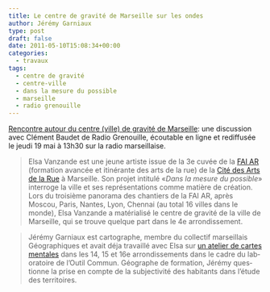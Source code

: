 ```yaml
---
title: Le centre de gravité de Marseille sur les ondes
author: Jérémy Garniaux
type: post
draft: false
date: 2011-05-10T15:08:34+00:00
categories:
  - travaux
tags:
  - centre de gravité
  - centre-ville
  - dans la mesure du possible
  - marseille
  - radio grenouille
---
```


<!-- ![](albums/carnet/centre_gravite-282x300-1.jpg) -->

<!-- ![](albums/carnet/centre-ville-de-gravite.mp3) -->

[Ren­con­tre autour du cen­tre (ville) de grav­ité de Mar­seille](https://www.radiogrenouille.com/programmes/actualites/rencontre-autour-du-centre-ville-de-gravite-de-marseille/): une dis­cus­sion avec Clé­ment Baudet de Radio Grenouille, écoutable en ligne et red­if­fusée le jeu­di 19 mai à 13h30 sur la radio marseillaise.

> Elsa Van­zande est une jeune artiste issue de la 3e cuvée de la [FAI AR](https://www.faiar.org/) (for­ma­tion avancée et itinérante des arts de la rue) de la [Cité des Arts de la Rue](https://www.lacitedesartsdelarue.net/) à Mar­seille. Son pro­jet inti­t­ulé «_Dans la mesure du pos­si­ble_» inter­roge la ville et ses représen­ta­tions comme matière de créa­tion. Lors du troisième panora­ma des chantiers de la FAI AR, après Moscou, Paris, Nantes, Lyon, Chen­nai (au total 16 villes dans le monde), Elsa Van­zande a matéri­al­isé le cen­tre de grav­ité de la ville de Mar­seille, qui se trou­ve quelque part dans le 4e arrondissement.

> Jérémy Gar­ni­aux est car­tographe, mem­bre du col­lec­tif mar­seil­lais Géo­graphiques et avait déja tra­vail­lé avec Elsa sur [un ate­lier de cartes men­tales](https://www.mapper.fr/cartes-mentales-dans-le-nord-de-marseille/) dans les 14, 15 et 16e arrondisse­ments dans le cadre du lab­o­ra­toire de l’Outil Com­mun. Géo­graphe de for­ma­tion, Jérémy ques­tionne la prise en compte de la sub­jec­tiv­ité des habi­tants dans l’étude des territoires.
